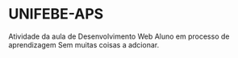 # UNIFEBE-APS
Atividade da aula de Desenvolvimento Web  Aluno em processo de aprendizagem
Sem muitas coisas a adcionar.

